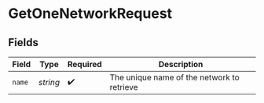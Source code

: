 # GetOneNetworkRequest


## Fields

| Field                                      | Type                                       | Required                                   | Description                                |
| ------------------------------------------ | ------------------------------------------ | ------------------------------------------ | ------------------------------------------ |
| `name`                                     | *string*                                   | :heavy_check_mark:                         | The unique name of the network to retrieve |